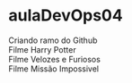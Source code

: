 # aulaDevOps04
Criando ramo do Github<br>
Filme Harry Potter<br>
Filme Velozes e Furiosos<br>
Filme Missão Impossivel<br>
